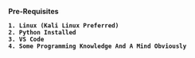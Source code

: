 <b>Pre-Requisites<b>

```
1. Linux (Kali Linux Preferred)
2. Python Installed
3. VS Code
4. Some Programming Knowledge And A Mind Obviously
```
